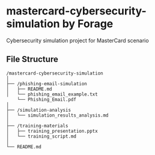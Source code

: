 # mastercard-cybersecurity-simulation by **Forage**

Cybersecurity simulation project for MasterCard scenario

## File Structure

```text
/mastercard-cybersecurity-simulation
│
├── /phishing-email-simulation
│   ├── README.md
│   └── phishing_email_example.txt
    └── Phishing_Email.pdf
│
├── /simulation-analysis
│   └── simulation_results_analysis.md
│
├── /training-materials
│   ├── training_presentation.pptx
│   └── training_script.md
│
└── README.md
```



